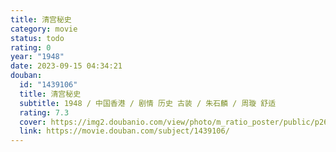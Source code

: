```yaml
---
title: 清宫秘史
category: movie
status: todo
rating: 0
year: "1948"
date: 2023-09-15 04:34:21
douban:
  id: "1439106"
  title: 清宫秘史
  subtitle: 1948 / 中国香港 / 剧情 历史 古装 / 朱石麟 / 周璇 舒适
  rating: 7.3
  cover: https://img2.doubanio.com/view/photo/m_ratio_poster/public/p2607019041.jpg
  link: https://movie.douban.com/subject/1439106/
---
```


